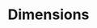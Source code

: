 ---
layout: default
bigquery: https://console.cloud.google.com/bigquery?p=covid-19-dimensions-ai&page=table&d=data&t=publications
contributors: Digital Science, https://www.digital-science.com/
cost: Free for personal, non-commercial use.
description: Dimensions contains more than 100 million publications, ranging from
  articles published in scholarly journals, books and book chapters, to preprints
  and conference proceedings. All publications are contextualized with linked data
  sets, funding, publications, patents, clinical trials, and policy documents. You
  can also view associated categories, funders, institutions, and researcher profiles.
documentation: https://docs.dimensions.ai/bigquery/index.html
last_edit: 04/12/2022, 22:43:20
location: https://www.dimensions.ai/products/free/
maintained_by: Digital Science, https://www.digital-science.com/
schema_fields:
- expiration_year
- priority_year
- publication_date
- research_org_state_codes
- acronym
- family_id
- associated_publication_id
- funder_org_cities
- category_hrcs_rac
- mesh_terms
- category_uoa
- funding_nzd
- date_normal
- conditions
- open_access_categories
- authors
- grant_number
- publication_ids
- current_assignee
- associated_publication_doi
- source_id
- date_imported_gbq
- repository_id
- funding_eur
- granted_year
- research_org_city_names
- citations
- legal_status
- labels
- journal
- organisation_details
- foa_number
- granted_date
- resulting_publication_ids
- category_icrp_ct
- created_date
- volume
- brief_title
- name
- date_online
- email_address
- associated_grant_ids
- active_years
- eisbn
- category_hrcs_hc
- investigators
- kind
- license
- pmcid
- relationships
- acronyms
- concepts
- acknowledgements
- funding_cad
- associated_publication_arxiv_id
- citation_string
- funding_amount
- cpc
- start_date
- cited_by_ids
- abstract
- filing_date
- jurisdiction
- ipcr
- patent_ids
- links
- phase
- language
- conference
- funding_currency
- open_access_categories_v2
- date_print
- start_year
- mesh_headings
- original_assignee_countries
- citations_count
- journal_lists
- funder_org_state_codes
- associated_publication_pmid
- original_assignee_orgs
- title
- research_org_countries
- funding_cny
- funding_aud
- category_sdg
- supporting_grant_ids
- id
- family_members_ids
- linkout
- address
- research_org_cities
- research_orgs
- application_number
- pages
- clinical_trial_ids
- subtitles
- publication_year
- external_ids
- metrics
- editors
- wikipedia_url
- original_abstract
- altmetrics
- embargo_date
- funding_chf
- category_bra
- interventions
- funding_gbp
- research_org_state_names
- category_for
- resulting_publication_doi
- book_title
- priority_date
- aliases
- funder_org
- filing_year
- current_assignee_countries
- doi
- book_series_title
- funding_usd
- pmid
- date_inserted
- description
- original_assignee
- inventor_names
- proceedings_title
- date_modified
- type
- family_count
- funder_orgs
- issue
- isbn
- date
- funding_details
- parent_id
- assignee_orgs
- end_year
- established
- repository_name
- end_date
- legal_events
- researcher_ids
- funder_countries
- filing_status
- gender
- funder_org_acronyms
- registry
- category_rcdc
- original_title
- types
- category_icrp_cso
- funding_jpy
- assignee_countries
- repository_url
- publisher
- status
- category_hra
- reference_ids
- research_org_country_names
- funder_org_countries
- arxiv_id
- expiration_date
- year
- current_assignee_orgs
- categories
shortname: dimensions
tags:
- scholarly literature
- patents
- funding
- clinical trials
- academic profiles
terms_of_use: 'Use of both the Dimensions COVID-19 dataset and full Dimensions dataset
  are subject to the Dimensions Terms of use: https://www.dimensions.ai/policies-terms-legal '
title: Dimensions
uuid: dcff88bd-fe6b-4fdb-8159-809bf9d7bc1c
---